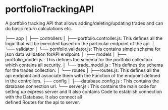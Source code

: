 # portfolioTrackingAPI
A portfolio tracking API that allows adding/deleting/updating trades and can do basic return calculations etc.

├── app
│ ├── controllers
│
├── portfolio.controller.js: This defines all the logic that will be executed based on the particular endpoint of the api.
│
└── validator
│
└── portfolio.validator.js: This contains simple schema for json data validation forAPI endpoint.
│ ├── models
│
├── portfolio_model.js : This defines the schema for the portfolio collection which contains all security.
│
└── trade_model.js : This defines the schema for the trades collection.
│ └── routes
│
├──routes.js: This defines all the api endpoint and associate them with the Function of the endpoint defined in the controllers.
├── config
│
├──database.config.js : This contains the database connection url.
└── server.js : This contains the main code for setting up express server and It also contains Code to establish connection with the Database. It also connect all   
                defined Routes for the api to server.
